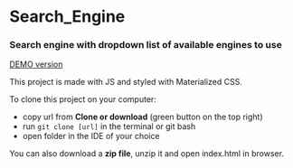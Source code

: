 # Search_Engine
### Search engine with dropdown list of available engines to use

[DEMO version](https://kwitochka.github.io/Search_Engine/)

This project is made with JS and styled with Materialized CSS. 

To clone this project on your computer:
* copy url from **Clone or download** (green button on the top right)  
* run `git clone [url]` in the terminal or git bash
* open folder in the IDE of your choice

You can also download a **zip file**, unzip it and open index.html in browser.  


